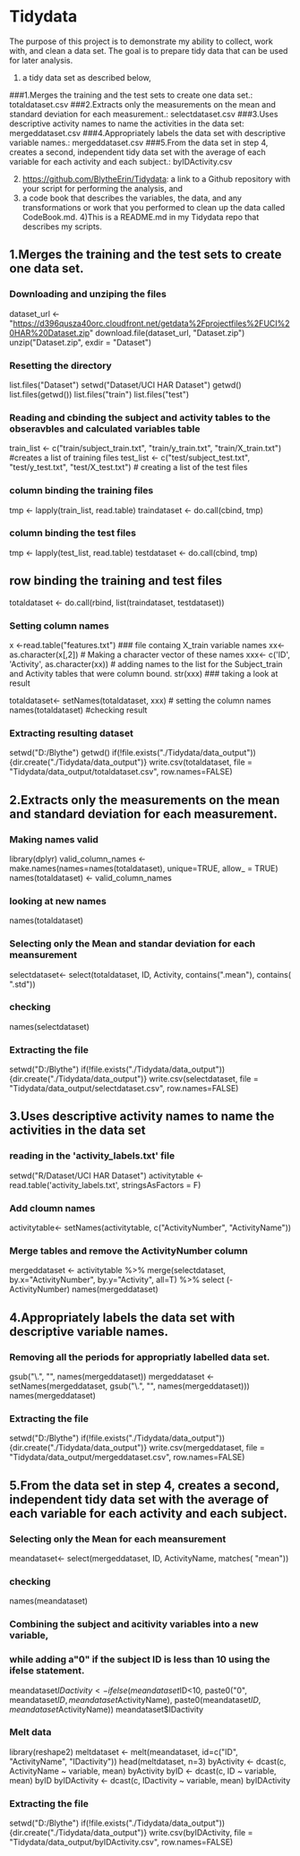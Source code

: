 # Tidydata

The purpose of this project is to demonstrate my ability to collect, 
work with, and clean a data set. The goal is to prepare tidy data 
that can be used for later analysis. 

1) a tidy data set as described below, 

###1.Merges the training and the test sets to create one data set.: totaldataset.csv
###2.Extracts only the measurements on the mean and standard deviation for each measurement.: selectdataset.csv
###3.Uses descriptive activity names to name the activities in the data set: mergeddataset.csv
###4.Appropriately labels the data set with descriptive variable names.: mergeddataset.csv
###5.From the data set in step 4, creates a second, independent tidy data set with the average of each variable 
for each activity and each subject.: byIDActivity.csv

2) https://github.com/BlytheErin/Tidydata: a link to a Github repository with your script for performing the analysis, and 
3) a code book that describes the variables, the data, and any transformations or 
work that you performed to clean up the data called CodeBook.md. 
4)This is a README.md in my Tidydata repo that describes my scripts. 


## 1.Merges the training and the test sets to create one data set.

### Downloading and unziping the files
dataset_url <- "https://d396qusza40orc.cloudfront.net/getdata%2Fprojectfiles%2FUCI%20HAR%20Dataset.zip"
download.file(dataset_url, "Dataset.zip")
unzip("Dataset.zip", exdir = "Dataset")

### Resetting the directory
list.files("Dataset")
setwd("Dataset/UCI HAR Dataset")
getwd()
list.files(getwd())
list.files("train")
list.files("test")

### Reading and cbinding the subject and activity tables to the obseravbles and calculated variables table
train_list <- c("train/subject_train.txt", "train/y_train.txt", "train/X_train.txt")  #creates a list of training files 
test_list <- c("test/subject_test.txt", "test/y_test.txt", "test/X_test.txt") # creating a list of the test files

### column binding the training files
tmp <- lapply(train_list, read.table)
traindataset <- do.call(cbind, tmp)

### column binding the test files
tmp <- lapply(test_list, read.table)
testdataset <- do.call(cbind, tmp)

## row binding the training and test files
totaldataset <- do.call(rbind, list(traindataset, testdataset))

### Setting column names
x <-read.table("features.txt") ### file containg X_train variable names
xx<- as.character(x[,2]) # Making a character vector of these names
xxx<- c('ID', 'Activity', as.character(xx)) # adding names to the list for the Subject_train and Activity tables that were column bound.
str(xxx) ### taking a look at result

totaldataset<- setNames(totaldataset, xxx) # setting the column names
names(totaldataset) #checking result

### Extracting resulting dataset
setwd("D:/Blythe")
getwd()
if(!file.exists("./Tidydata/data_output")){dir.create("./Tidydata/data_output")}
write.csv(totaldataset, file = "Tidydata/data_output/totaldataset.csv", row.names=FALSE)

## 2.Extracts only the measurements on the mean and standard deviation for each measurement.

### Making names valid
library(dplyr)
valid_column_names <- make.names(names=names(totaldataset), unique=TRUE, allow_ = TRUE)
names(totaldataset) <- valid_column_names
### looking at new names
names(totaldataset)
### Selecting only the Mean and standar deviation for each meansurement
selectdataset<- select(totaldataset, ID, Activity, contains(".mean"), contains( ".std"))
### checking
names(selectdataset)

### Extracting the file
setwd("D:/Blythe")
if(!file.exists("./Tidydata/data_output")){dir.create("./Tidydata/data_output")}
write.csv(selectdataset, file = "Tidydata/data_output/selectdataset.csv", row.names=FALSE)

## 3.Uses descriptive activity names to name the activities in the data set

### reading in the 'activity_labels.txt' file
setwd("R/Dataset/UCI HAR Dataset")
activitytable <- read.table('activity_labels.txt', stringsAsFactors = F)

### Add cloumn names
activitytable<- setNames(activitytable, c("ActivityNumber", "ActivityName"))
### Merge tables and remove the ActivityNumber column
mergeddataset <- activitytable %>% merge(selectdataset, by.x="ActivityNumber", by.y="Activity", all=T) %>% select (-ActivityNumber)
names(mergeddataset)

## 4.Appropriately labels the data set with descriptive variable names.

### Removing all the periods for appropriatly labelled data set.
gsub("\\.", "", names(mergeddataset))
mergeddataset <- setNames(mergeddataset, gsub("\\.", "", names(mergeddataset)))
names(mergeddataset)

### Extracting the file
setwd("D:/Blythe")
if(!file.exists("./Tidydata/data_output")){dir.create("./Tidydata/data_output")}
write.csv(mergeddataset, file = "Tidydata/data_output/mergeddataset.csv", row.names=FALSE)

## 5.From the data set in step 4, creates a second, independent tidy data set with the average of each variable for each activity and each subject.

### Selecting only the Mean for each meansurement
meandataset<- select(mergeddataset, ID, ActivityName, matches( "mean"))
### checking
names(meandataset)

### Combining the subject and acitivity variables into a new variable,
### while adding a"0" if the subject ID is less than 10 using the ifelse statement.

meandataset$IDactivity<-ifelse(meandataset$ID<10, paste0("0", meandataset$ID, meandataset$ActivityName), paste0(meandataset$ID, meandataset$ActivityName)) 
meandataset$IDactivity

### Melt data
library(reshape2)
meltdataset <- melt(meandataset, id=c("ID", "ActivityName", "IDactivity"))
head(meltdataset, n=3)
byActivity <- dcast(c, ActivityName ~ variable, mean)
byActivity
byID <- dcast(c, ID ~ variable, mean)
byID
byIDActivity <- dcast(c, IDactivity ~ variable, mean)
byIDActivity


### Extracting the file
setwd("D:/Blythe")
if(!file.exists("./Tidydata/data_output")){dir.create("./Tidydata/data_output")}
write.csv(byIDActivity, file = "Tidydata/data_output/byIDActivity.csv", row.names=FALSE)



